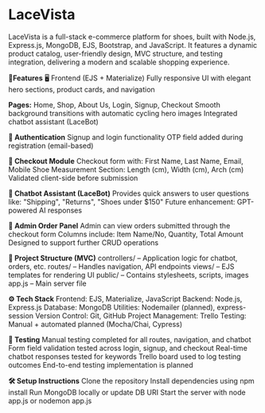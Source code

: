 # LaceVista
LaceVista is a full-stack e-commerce platform for shoes, built with Node.js, Express.js, MongoDB, EJS, Bootstrap, and JavaScript. It features a dynamic product catalog, user-friendly design, MVC structure, and testing integration, delivering a modern and scalable shopping experience.

**🚀Features**
🖥️ Frontend (EJS + Materialize)
Fully responsive UI with elegant hero sections, product cards, and navigation

**Pages:**
Home, Shop, About Us, Login, Signup, Checkout
Smooth background transitions with automatic cycling hero images
Integrated chatbot assistant (LaceBot)

**🔐 Authentication**
Signup and login functionality
OTP field added during registration (email-based)

**🛒 Checkout Module**
Checkout form with:
First Name, Last Name, Email, Mobile
Shoe Measurement Section: Length (cm), Width (cm), Arch (cm)
Validated client-side before submission

**🤖 Chatbot Assistant (LaceBot)**
Provides quick answers to user questions like:
"Shipping", "Returns", "Shoes under $150"
Future enhancement: GPT-powered AI responses

**🧾 Admin Order Panel**
Admin can view orders submitted through the checkout form
Columns include: Item Name/No, Quantity, Total Amount
Designed to support further CRUD operations


**📂 Project Structure (MVC)**
controllers/ – Application logic for chatbot, orders, etc.
routes/ – Handles navigation, API endpoints
views/ – EJS templates for rendering UI
public/ – Contains stylesheets, scripts, images
app.js – Main server file



**⚙️ Tech Stack**
Frontend: EJS, Materialize, JavaScript
Backend: Node.js, Express.js
Database: MongoDB
Utilities: Nodemailer (planned), express-session
Version Control: Git, GitHub
Project Management: Trello
Testing: Manual + automated planned (Mocha/Chai, Cypress)


**🧪 Testing**
Manual testing completed for all routes, navigation, and chatbot
Form field validation tested across login, signup, and checkout
Real-time chatbot responses tested for keywords
Trello board used to log testing outcomes
End-to-end testing implementation is planned


**🛠️ Setup Instructions**
Clone the repository
Install dependencies using npm install
Run MongoDB locally or update DB URI
Start the server with node app.js or nodemon app.js




